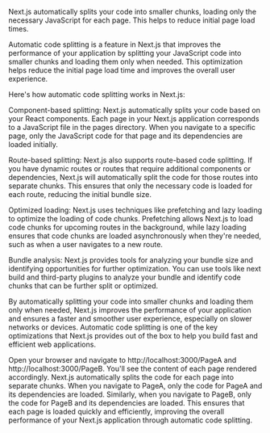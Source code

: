  Next.js automatically splits your code into smaller chunks, loading only the necessary JavaScript for each page. This helps to reduce initial page load times.


 Automatic code splitting is a feature in Next.js that improves the performance of your application by splitting your JavaScript code into smaller chunks and loading them only when needed. This optimization helps reduce the initial page load time and improves the overall user experience.

Here's how automatic code splitting works in Next.js:

Component-based splitting: Next.js automatically splits your code based on your React components. Each page in your Next.js application corresponds to a JavaScript file in the pages directory. When you navigate to a specific page, only the JavaScript code for that page and its dependencies are loaded initially.

Route-based splitting: Next.js also supports route-based code splitting. If you have dynamic routes or routes that require additional components or dependencies, Next.js will automatically split the code for those routes into separate chunks. This ensures that only the necessary code is loaded for each route, reducing the initial bundle size.

Optimized loading: Next.js uses techniques like prefetching and lazy loading to optimize the loading of code chunks. Prefetching allows Next.js to load code chunks for upcoming routes in the background, while lazy loading ensures that code chunks are loaded asynchronously when they're needed, such as when a user navigates to a new route.

Bundle analysis: Next.js provides tools for analyzing your bundle size and identifying opportunities for further optimization. You can use tools like next build and third-party plugins to analyze your bundle and identify code chunks that can be further split or optimized.

By automatically splitting your code into smaller chunks and loading them only when needed, Next.js improves the performance of your application and ensures a faster and smoother user experience, especially on slower networks or devices. Automatic code splitting is one of the key optimizations that Next.js provides out of the box to help you build fast and efficient web applications.



Open your browser and navigate to http://localhost:3000/PageA and http://localhost:3000/PageB. You'll see the content of each page rendered accordingly.
Next.js automatically splits the code for each page into separate chunks. When you navigate to PageA, only the code for PageA and its dependencies are loaded. Similarly, when you navigate to PageB, only the code for PageB and its dependencies are loaded. This ensures that each page is loaded quickly and efficiently, improving the overall performance of your Next.js application through automatic code splitting.




